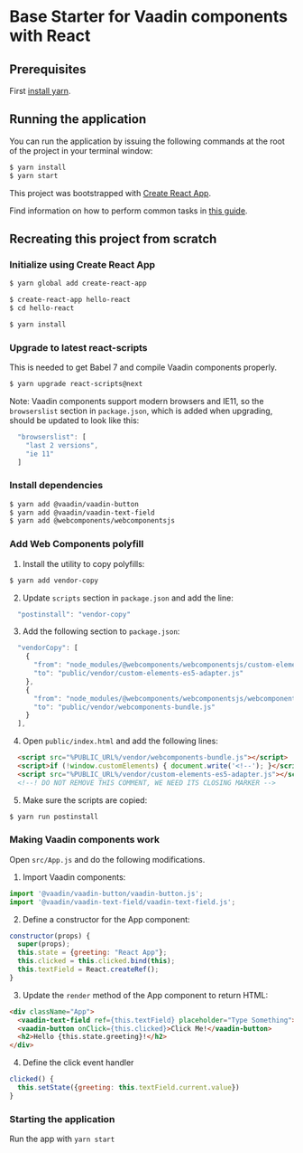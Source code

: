 # Base Starter for Vaadin components with React

## Prerequisites
First [install yarn](https://yarnpkg.com/docs/install).

## Running the application

You can run the application by issuing the following commands at the root of the project in your terminal window:
``` bash
$ yarn install
$ yarn start
```

This project was bootstrapped with [Create React App](https://github.com/facebookincubator/create-react-app).

Find information on how to perform common tasks in [this guide](https://github.com/facebookincubator/create-react-app/blob/master/packages/react-scripts/template/README.md).


## Recreating this project from scratch

### Initialize using Create React App

```sh
$ yarn global add create-react-app

$ create-react-app hello-react
$ cd hello-react

$ yarn install
```

### Upgrade to latest react-scripts

This is needed to get Babel 7 and compile Vaadin components properly.

```sh
$ yarn upgrade react-scripts@next
```

Note: Vaadin components support modern browsers and IE11, so the `browserslist` section
in `package.json`, which is added when upgrading, should be updated to look like this:

```js
  "browserslist": [
    "last 2 versions",
    "ie 11"
  ]
```

### Install dependencies

```sh
$ yarn add @vaadin/vaadin-button
$ yarn add @vaadin/vaadin-text-field
$ yarn add @webcomponents/webcomponentsjs
```

### Add Web Components polyfill

1. Install the utility to copy polyfills:

```sh
$ yarn add vendor-copy
```

2. Update `scripts` section in `package.json` and add the line:

```js
  "postinstall": "vendor-copy"
```

3. Add the following section to `package.json`:

```js
  "vendorCopy": [
    {
      "from": "node_modules/@webcomponents/webcomponentsjs/custom-elements-es5-adapter.js",
      "to": "public/vendor/custom-elements-es5-adapter.js"
    },
    {
      "from": "node_modules/@webcomponents/webcomponentsjs/webcomponents-bundle.js",
      "to": "public/vendor/webcomponents-bundle.js"
    }
  ],
```

4. Open `public/index.html` and add the following lines:
```html
  <script src="%PUBLIC_URL%/vendor/webcomponents-bundle.js"></script>
  <script>if (!window.customElements) { document.write('<!--'); }</script>
  <script src="%PUBLIC_URL%/vendor/custom-elements-es5-adapter.js"></script>
  <!--! DO NOT REMOVE THIS COMMENT, WE NEED ITS CLOSING MARKER -->
```

5. Make sure the scripts are copied:

```sh
$ yarn run postinstall
```

### Making Vaadin components work

Open `src/App.js` and do the following modifications.

1. Import Vaadin components:

```js
import '@vaadin/vaadin-button/vaadin-button.js';
import '@vaadin/vaadin-text-field/vaadin-text-field.js';
```

2. Define a constructor for the App component:

```js
constructor(props) {
  super(props);
  this.state = {greeting: "React App"};
  this.clicked = this.clicked.bind(this);
  this.textField = React.createRef();
}
```

3. Update the `render` method of the App component to return HTML:

```html
<div className="App">
  <vaadin-text-field ref={this.textField} placeholder="Type Something"></vaadin-text-field>
  <vaadin-button onClick={this.clicked}>Click Me!</vaadin-button>
  <h2>Hello {this.state.greeting}!</h2>
</div>
```

4. Define the click event handler

```js
clicked() {
  this.setState({greeting: this.textField.current.value})
}
```

### Starting the application

Run the app with `yarn start`
